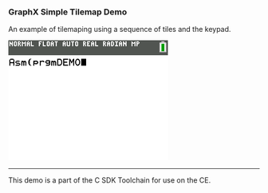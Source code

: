 ### GraphX Simple Tilemap Demo

An example of tilemaping using a sequence of tiles and the keypad.

![Screenshot](screenshot.gif)

---

This demo is a part of the C SDK Toolchain for use on the CE.

